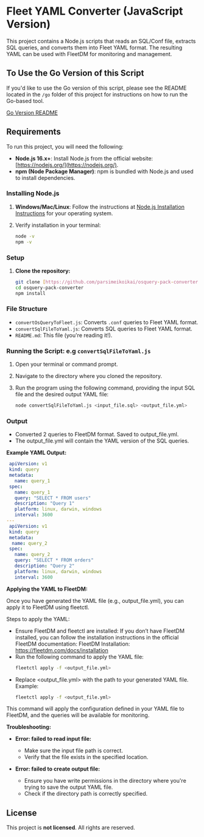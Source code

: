 # Fleet YAML Converter (JavaScript Version)

This project contains a Node.js scripts that reads an SQL/Conf file, extracts SQL queries, and converts them into Fleet YAML format. The resulting YAML can be used with FleetDM for monitoring and management.

## To Use the Go Version of this Script

If you'd like to use the Go version of this script, please see the README located in the `/go` folder of this project for instructions on how to run the Go-based tool.

[Go Version README](./fleet-yaml-converter-go/README.md)


## Requirements

To run this project, you will need the following:

- **Node.js 16.x+**: Install Node.js from the official website: [https://nodejs.org/](https://nodejs.org/).
- **npm (Node Package Manager)**: npm is bundled with Node.js and used to install dependencies.

### Installing Node.js

1. **Windows/Mac/Linux**: Follow the instructions at [Node.js Installation Instructions](https://nodejs.org/en/download/) for your operating system.
2. Verify installation in your terminal:

   ```bash
   node -v
   npm -v
### Setup

1. **Clone the repository:**

   ```bash
   git clone [https://github.com/parsimeikoikai/osquery-pack-converter.git](https://github.com/parsimeikoikai/osquery-pack-converter.git)
   cd osquery-pack-converter
   npm install
### File Structure

* `convertOsQueryToFleet.js`: Converts `.conf` queries to Fleet YAML format.
* `convertSqlFileToYaml.js`: Converts SQL queries to Fleet YAML format.
* `README.md`: This file (you're reading it!).

### Running the Script: e.g `convertSqlFileToYaml.js`

1. Open your terminal or command prompt.
2. Navigate to the directory where you cloned the repository.
3. Run the program using the following command, providing the input SQL file and the desired output YAML file:

   ```bash
   node convertSqlFileToYaml.js <input_file.sql> <output_file.yml>

### Output

- Converted 2 queries to FleetDM format. Saved to output_file.yml. 
- The output_file.yml will contain the YAML version of the SQL queries.

**Example YAML Output:**

```yaml
 apiVersion: v1
 kind: query
 metadata:
   name: query_1
 spec:
   name: query_1
   query: "SELECT * FROM users"
   description: "Query 1"
   platform: linux, darwin, windows
   interval: 3600
---
 apiVersion: v1
 kind: query
 metadata:
  name: query_2
 spec:
   name: query_2
   query: "SELECT * FROM orders"
   description: "Query 2"
   platform: linux, darwin, windows
   interval: 3600
```
**Applying the YAML to FleetDM:**

Once you have generated the YAML file (e.g., output_file.yml), you can apply it to FleetDM using fleetctl.

Steps to apply the YAML:
* Ensure FleetDM and fleetctl are installed: If you don’t have FleetDM installed, you can follow the installation instructions in the official FleetDM documentation: FleetDM Installation: https://fleetdm.com/docs/installation
* Run the following command to apply the YAML file:
   ```bash
   fleetctl apply -f <output_file.yml>

* Replace <output_file.yml> with the path to your generated YAML file.
Example:
   ```bash
   fleetctl apply -f <output_file.yml>
   ```
This command will apply the configuration defined in your YAML file to FleetDM, and the queries will be available for monitoring.

**Troubleshooting:**

* **Error: failed to read input file:** 
    * Make sure the input file path is correct.
    * Verify that the file exists in the specified location.

* **Error: failed to create output file:** 
    * Ensure you have write permissions in the directory where you're trying to save the output YAML file. 
    * Check if the directory path is correctly specified.

## License

This project is **not licensed**. All rights are reserved.